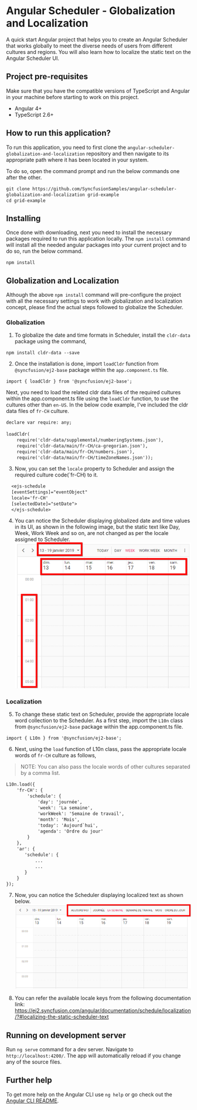 # Angular Scheduler - Globalization and Localization
A quick start Angular project that helps you to create an Angular Scheduler that works globally to meet the diverse needs of users from different cultures and regions. You will also learn how to localize the static text on the Angular Scheduler UI.

## Project pre-requisites
Make sure that you have the compatible versions of TypeScript and Angular in your machine before starting to work on this project.
* Angular 4+
* TypeScript 2.6+

## How to run this application?
To run this application, you need to first clone the `angular-scheduler-globalization-and-localization` repository and then navigate to its appropriate path where it has been located in your system.

To do so, open the command prompt and run the below commands one after the other.

```
git clone https://github.com/SyncfusionSamples/angular-scheduler-globalization-and-localization grid-example
cd grid-example
```

## Installing
Once done with downloading, next you need to install the necessary packages required to run this application locally. The `npm install` command will install all the needed angular packages into your current project and to do so, run the below command.

```
npm install
```

## Globalization and Localization
Although the above `npm install` command will pre-configure the project with all the necessary settings to work with globalization and localization concept, please find the actual steps followed to globalize the Scheduler.

### Globalization
1. To globalize the date and time formats in Scheduler, install the `cldr-data` package using the command,

```
npm install cldr-data --save
```

2. Once the installation is done, import `loadCldr` function from `@syncfusion/ej2-base` package within the `app.component.ts` file.

```
import { loadCldr } from '@syncfusion/ej2-base';
```

Next, you need to load the related cldr data files of the required cultures within the app.component.ts file using the `loadCldr` function, to use the cultures other than `en-US`. In the below code example, I've included the cldr data files of `fr-CH` culture.

```
declare var require: any;

loadCldr(
    require('cldr-data/supplemental/numberingSystems.json'),
    require('cldr-data/main/fr-CH/ca-gregorian.json'),
    require('cldr-data/main/fr-CH/numbers.json'),
    require('cldr-data/main/fr-CH/timeZoneNames.json'));
```

3. Now, you can set the `locale` property to Scheduler and assign the required culture code(`fr-CH) to it.

```
  <ejs-schedule 
  [eventSettings]="eventObject"
  locale='fr-CH' 
  [selectedDate]="setDate">
  </ejs-schedule>
```

4. You can notice the Scheduler displaying globalized date and time values in its UI, as shown in the following image, but the static text like Day, Week, Work Week and so on, are not changed as per the locale assigned to Scheduler.
![Globalization in Scheduler](globalize.png)

### Localization

5. To change these static text on Scheduler, provide the appropriate locale word collection to the Scheduler. As a first step, import the `L10n` class from `@syncfusion/ej2-base` package within the app.component.ts file.

```
import { L10n } from '@syncfusion/ej2-base';
```

6. Next, using the `load` function of L10n class, pass the appropriate locale words of `fr-CH` culture as follows,

> NOTE: You can also pass the locale words of other cultures separated by a comma list.

```
L10n.load({
    'fr-CH': {
        'schedule': {
            'day': 'journée',
            'week': 'La semaine',
            'workWeek': 'Semaine de travail',
            'month': 'Mois',
            'today': 'Aujourd`hui',
            'agenda': 'Ordre du jour'
        }
    },
    'ar': {
       'schedule': {
           ...
           ...
       }
    }
});
```

7. Now, you can notice the Scheduler displaying localized text as shown below.
![Localization in Scheduler](localize.png)

8. You can refer the available locale keys from the following documentation link:
https://ej2.syncfusion.com/angular/documentation/schedule/localization/?#localizing-the-static-scheduler-text

## Running on development server
Run `ng serve` command for a dev server. Navigate to `http://localhost:4200/`. The app will automatically reload if you change any of the source files.

## Further help

To get more help on the Angular CLI use `ng help` or go check out the [Angular CLI README](https://github.com/angular/angular-cli/blob/master/README.md).

